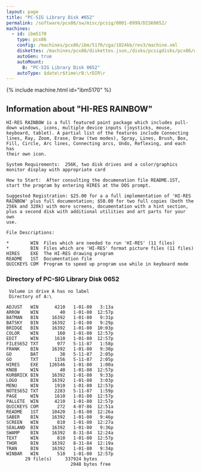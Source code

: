 ```yaml
---
layout: page
title: "PC-SIG Library Disk #652"
permalink: /software/pcx86/sw/misc/pcsig/0001-0999/DISK0652/
machines:
  - id: ibm5170
    type: pcx86
    config: /machines/pcx86/ibm/5170/cga/1024kb/rev3/machine.xml
    diskettes: /machines/pcx86/diskettes.json,/disks/pcsigdisks/pcx86/diskettes.json
    autoGen: true
    autoMount:
      B: "PC-SIG Library Disk 0652"
    autoType: $date\r$time\rB:\rDIR\r
---
```


{% include machine.html id="ibm5170" %}

## Information about "HI-RES RAINBOW"

    HI-RES RAINBOW is a full featured paint package which includes pull-
    down windows, icons, multiple device inputs (joysticks, mouse,
    keyboard, tablet). A partial list of the features include Connecting
    lines, Ray, Zoom, Erase, Draw (two modes), Spray, Lines, Brush, Box,
    Fill, Circle, Arc lines, Connecting arcs, Undo, Reflexing, and each has
    their own icon.
    
    System Requirements:  256K, two disk drives and a color/graphics
    monitor display with appropriate card
    
    How to Start:  After consulting the documenation file README.1ST,
    start the program by entering HIRES at the DOS prompt.
    
    Suggested Registration: $25.00 for a a full implementation of 'HI-RES
    RAINBOW' plus full documentation; $50.00 for two full copies (both the
    256k and 320k) with more screens, documentation with a hint section,
    plus a second disk with additional utilities and art parts for your own
    use.
    
    File Descriptions:
    
    *        WIN  Files which are needed to run 'HI-RES' (11 files)
    *        BIN  Files which are 'HI-RES' format picture files (11 files)
    HIRES    EXE  The HI-RES drawing program
    README   1ST  Documentation file
    QUICKEYS COM  Program to speed up program use while in keyboard mode

### Directory of PC-SIG Library Disk 0652

     Volume in drive A has no label
     Directory of A:\

    ADJUST   WIN      4210   1-01-80   3:13a
    ARROW    WIN        40   1-01-80  12:57p
    BATMAN   BIN     16392   1-01-80   9:31p
    BATSKY   BIN     16392   1-01-80   9:29p
    BRIDGE   BIN     16392   1-01-80  10:03p
    COLOR    WIN       160   1-01-80  12:57p
    EDIT     WIN      1610   1-01-80  12:57p
    FILES652 TXT       977   5-11-87   1:58p
    FRANK    BIN     16392   1-01-80   9:30p
    GO       BAT        38   5-11-87   2:05p
    GO       TXT      1156   5-11-87   2:05p
    HIRES    EXE    126546   1-01-80   1:00a
    KNOB     WIN        40   1-01-80  12:57p
    KURBRICK BIN     16392   1-01-80   9:33p
    LOGO     BIN     16392   1-01-80   3:03p
    MENU     WIN      1910   1-01-80  12:57p
    NOTES652 TXT      2283   5-11-87   1:59p
    PAGE     WIN      1610   1-01-80  12:57p
    PALLETE  WIN      4210   1-01-80  12:57p
    QUICKEYS COM       272   4-07-86  12:51a
    README   1ST     10420   1-01-80  12:26a
    SABER    BIN     16392   1-01-80   9:46p
    SCREEN   WIN       810   1-01-80  12:27a
    SEALAND  BIN     16392   1-01-80   9:36p
    SWAMP    BIN     16392   8-31-84  12:24a
    TEXT     WIN       810   1-01-80  12:57p
    THOR     BIN     16392   8-31-84  12:19a
    TRAN     BIN     16392   1-01-80   9:34p
    WINBAR   WIN       510   1-01-80  12:57p
           29 file(s)     337924 bytes
                            2048 bytes free

